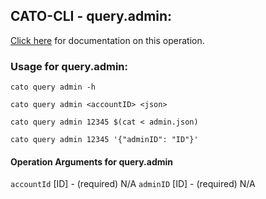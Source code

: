 
## CATO-CLI - query.admin:
[Click here](https://api.catonetworks.com/documentation/#query-admin) for documentation on this operation.

### Usage for query.admin:

`cato query admin -h`

`cato query admin <accountID> <json>`

`cato query admin 12345 $(cat < admin.json)`

`cato query admin 12345 '{"adminID": "ID"}'`

#### Operation Arguments for query.admin ####
`accountId` [ID] - (required) N/A 
`adminID` [ID] - (required) N/A 
